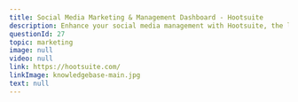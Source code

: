```yaml
---
title: Social Media Marketing & Management Dashboard - Hootsuite
description: Enhance your social media management with Hootsuite, the leading social media dashboard. Manage multiple networks and profiles and measure your campaign results.
questionId: 27
topic: marketing
image: null
video: null
link: https://hootsuite.com/
linkImage: knowledgebase-main.jpg
text: null
---
```

